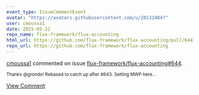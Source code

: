 ```yaml
---
event_type: IssueCommentEvent
avatar: "https://avatars.githubusercontent.com/u/20131404?"
user: cmoussa1
date: 2025-05-22
repo_name: flux-framework/flux-accounting
html_url: https://github.com/flux-framework/flux-accounting/pull/644
repo_url: https://github.com/flux-framework/flux-accounting
---
```


<a href='https://github.com/cmoussa1' target='_blank'>cmoussa1</a> commented on issue <a href='https://github.com/flux-framework/flux-accounting/pull/644' target='_blank'>flux-framework/flux-accounting#644</a>.

<small>Thanks @grondo! Rebased to catch up after #643. Setting MWP here...</small>

<a href='https://github.com/flux-framework/flux-accounting/pull/644' target='_blank'>View Comment</a>